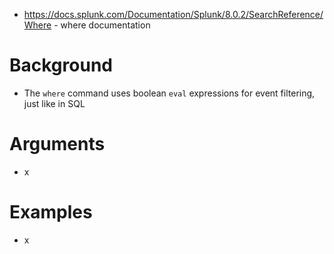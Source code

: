 - https://docs.splunk.com/Documentation/Splunk/8.0.2/SearchReference/Where - where documentation
# Background
- The `where` command uses boolean `eval` expressions for event filtering, just like in SQL
# Arguments
- x
# Examples
- x